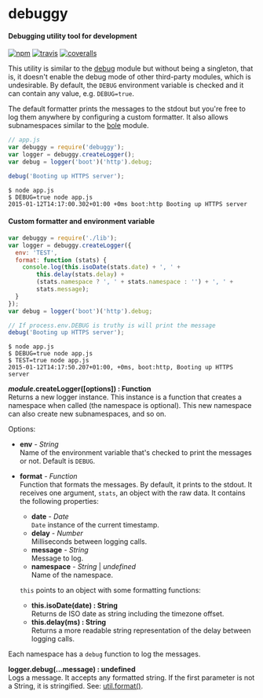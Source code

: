 debuggy
=======

#### Debugging utility tool for development ####

[![npm][npm-image]][npm-url]
[![travis][travis-image]][travis-url]
[![coveralls][coveralls-image]][coveralls-url]

This utility is similar to the [debug][debug-module] module but without being a singleton, that is, it doesn't enable the debug mode of other third-party modules, which is undesirable. By default, the `DEBUG` environment variable is checked and it can contain any value, e.g. `DEBUG=true`.

The default formatter prints the messages to the stdout but you're free to log them anywhere by configuring a custom formatter. It also allows subnamespaces similar to the [bole][bole-module] module.

```javascript
// app.js
var debuggy = require('debuggy');
var logger = debuggy.createLogger();
var debug = logger('boot')('http').debug;

debug('Booting up HTTPS server');
```

```
$ node app.js
$ DEBUG=true node app.js
2015-01-12T14:17:00.302+01:00 +0ms boot:http Booting up HTTPS server
```

#### Custom formatter and environment variable ####

```javascript
var debuggy = require('./lib');
var logger = debuggy.createLogger({
  env: 'TEST',
  format: function (stats) {
    console.log(this.isoDate(stats.date) + ', ' +
        this.delay(stats.delay) +
        (stats.namespace ? ', ' + stats.namespace : '') + ', ' +
        stats.message);
  }
});
var debug = logger('boot')('http').debug;

// If process.env.DEBUG is truthy is will print the message
debug('Booting up HTTPS server');
```

```
$ node app.js
$ DEBUG=true node app.js
$ TEST=true node app.js
2015-01-12T14:17:50.207+01:00, +0ms, boot:http, Booting up HTTPS server
```

___module_.createLogger([options]) : Function__  
Returns a new logger instance. This instance is a function that creates a namespace when called (the namespace is optional). This new namespace can also create new subnamespaces, and so on.

Options:

- __env__ - _String_  
  Name of the environment variable that's checked to print the messages or not. Default is `DEBUG`.
- __format__ - _Function_  
  Function that formats the messages. By default, it prints to the stdout. It receives one argument, `stats`, an object with the raw data. It contains the following properties:

  - __date__ - _Date_  
    `Date` instance of the current timestamp.
  - __delay__ - _Number_  
    Milliseconds between logging calls.
  - __message__ - _String_  
    Message to log.
  - __namespace__ - _String_ | _undefined_  
    Name of the namespace.

  `this` points to an object with some formatting functions:

  - __this.isoDate(date) : String__  
    Returns de ISO date as string including the timezone offset.
  - __this.delay(ms) : String__  
    Returns a more readable string representation of the delay between logging calls.

Each namespace has a `debug` function to log the messages.

__logger.debug(...message) : undefined__  
Logs a message. It accepts any formatted string. If the first parameter is not a String, it is stringified. See: [util.format()][util-format].

[npm-image]: https://img.shields.io/npm/v/debuggy.svg?style=flat
[npm-url]: https://npmjs.org/package/debuggy
[travis-image]: https://img.shields.io/travis/gagle/node-debuggy.svg?style=flat
[travis-url]: https://travis-ci.org/gagle/node-debuggy
[coveralls-image]: https://img.shields.io/coveralls/gagle/node-debuggy.svg?style=flat
[coveralls-url]: https://coveralls.io/r/gagle/node-debuggy
[debug-module]: https://github.com/visionmedia/debug
[bole-module]: https://github.com/rvagg/bole
[util-format]: http://nodejs.org/api/util.html#util_util_format_format
